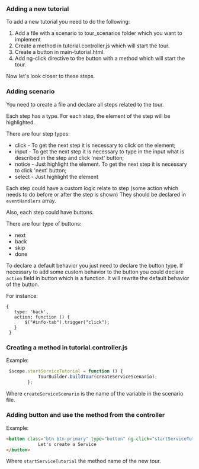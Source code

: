 ### Adding a new tutorial

To add a new tutorial you need to do the following:

1) Add a file with a scenario to tour_scenarios folder which you want to implement
2) Create a method in tutorial.controller.js which will start the tour.
3) Create a button in main-tutorial.html.
4) Add ng-click directive to the button with a method which will start the tour.


Now let's look closer to these steps.

### Adding scenario  

You need to create a file and declare all steps related to the tour.

Each step has a type. For each step, the element of the step will be highlighted.

There are four step types:

- click - To get the next step it is necessary to click on the element;
- input - To get the next step it is necessary to type in the input what is described in the step and click 'next' button;
- notice - Just highlight the element. To get the next step it is necessary to click 'next' button;
- select - Just highlight the element

Each step could have a custom logic relate to step (some action which needs to do before or after the step is shown)
They should be declared in `eventHandlers` array.

Also, each step could have buttons. 

There are four type of buttons:

- next
- back
- skip
- done

To declare a default behavior you just need to declare the button type.
If necessary to add some custom behavior to the button you could declare `action` field in button which is a function. It will rewrite the default behavior of the button.

For instance:

```
{
   type: 'back',
   action: function () {
       $("#info-tab").trigger("click");
   }
 }
``` 


### Creating a method in tutorial.controller.js

Example:
```javascript
 $scope.startServiceTutorial = function () {
            TourBuilder.buildTour(createServiceScenario);
        };

```

Where `createServiceScenario` is the name of the variable in the scenario file.


### Adding button and use the  method from the controller


Example: 

```html
<button class="btn btn-primary" type="button" ng-click="startServiceTutorial()">
            Let's create a Service
</button>
```

Where `startServiceTutorial` the method name of the new tour.